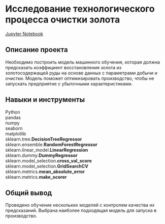 # Исследование технологического процесса очистки золота
[Jupyter Notebook]()

## Описание проекта
Необходимо построить модель машинного обучения, которая должна предсказать коэффициент восстановления золота из золотосодержащей руды на основе данных с параметрами добычи и очистки. Модель поможет оптимизировать производство, чтобы не запускать предприятие с убыточными характеристиками.

## Навыки и инструменты
Python  
pandas  
numpy  
seaborn  
matplotlib  
sklearn.tree.**DecisionTreeRegressor**  
sklearn.ensemble.**RandomForestRegressor**  
sklearn.linear_model.**LinearRegression**  
sklearn.dummy.**DummyRegressor**  
sklearn.model_selection.**cross_val_score**  
sklearn.model_selection.**GridSearchCV**  
sklearn.metrics.**mean_absolute_error**  
sklearn.metrics.**make_scorer**

## Общий вывод
Проведено обучение нескольких моделей с контролем качества их предсказаний. Выбрана наиболее подходящая модель для запуска в производство.
